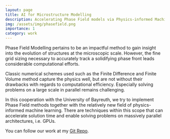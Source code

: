 ```yaml
---
layout: page
title: AI for Microstructure Modelling
description: Accelerating Phase Field models via Physics-informed Machine Learning
img: /assets/img/phasefield.png
importance: 1
category: work
---
```


Phase Field Modelling pertains to be an impactful method to gain insight into the evolution of structures at the microscopic scale. However, the fine grid sizing necessary to accurately track a solidifying phase front leads considerable computational efforts.

Classic numerical schemes used such as the Finite Difference and Finite Volume method capture the physics well, but are not without their drawbacks with regards to computational efficiency. Especially solving problems on a large scale in parallel remains challenging.

In this cooperation with the University of Bayreuth, we try to implement Phase Field methods together with the relatively new field of physics-informed machine learning. There are techniques within this scope that can accelerate solution time and enable solving problems on massively parallel architectures, i.e. GPUs.

You can follow our work at my [Git Repo](https://github.com/pzimbrod/ML-for-PhaseField).